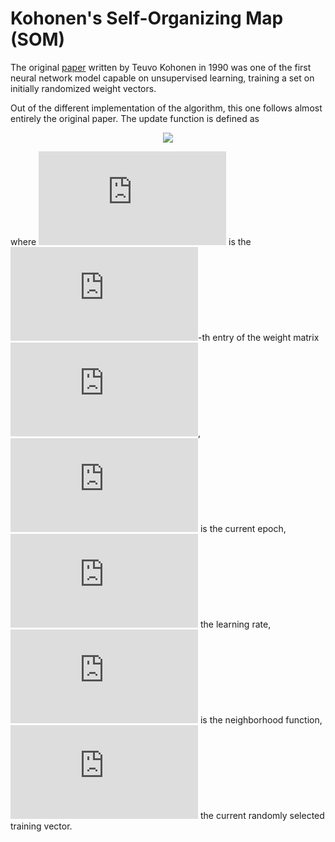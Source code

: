 # Kohonen's Self-Organizing Map (SOM)

The original [paper](https://sci2s.ugr.es/keel/pdf/algorithm/articulo/1990-Kohonen-PIEEE.pdf) written by Teuvo Kohonen in 1990 was one of the first neural network model capable on unsupervised learning, training a set on initially randomized weight vectors.

Out of the different implementation of the algorithm, this one follows almost entirely the original paper. The update function is defined as


<div align="center"><img src="https://latex.codecogs.com/gif.latex?w_%7Bij%7D%28t%29%20%3D%20w_%7Bij%7D%28t%29%20&plus;%20%5Calpha%28t%29%20%5Ccdot%20h%28t%29%20%5Ccdot%20%7C%7Cx_%7Bci%7D%20-%20w_%7Bij%7D%28t%29%7C%7C"></div>


where ![equation](https://latex.codecogs.com/gif.latex?%5Cinline%20w_%7Bij%7D) is the ![equation](https://latex.codecogs.com/gif.latex?ij)-th entry of the weight matrix ![equation](https://latex.codecogs.com/gif.latex?W%28t%29), ![equation](https://latex.codecogs.com/gif.latex?t) is the current epoch, ![equation](https://latex.codecogs.com/gif.latex?%5Calpha%28t%29) the learning rate, ![equation](https://latex.codecogs.com/gif.latex?h%28t%29) is the neighborhood function, ![equation](https://latex.codecogs.com/gif.latex?x_c) the current randomly selected training vector.
